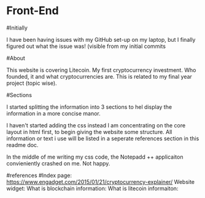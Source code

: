 # Front-End

#Initially

I have been having issues with my GitHub set-up on my laptop, but I finally figured out what the issue was! (visible from my initial commits

#About

This website is covering Litecoin. My first cryptocurrency investment. Who founded, it and what cryptocurrencies are. This is related to my final year project (topic wise).

#Sections

I started splitting the information into 3 sections to hel display the information in a more concise manor.

I haven't started adding the css instead I am concentrating on the core layout in html first, to begin giving the website some structure. All information or text i use will be listed in a seperate references section in this readme doc.

In the middle of me writing my css code, the Notepadd ++ applicaiton convieniently crashed on me. Not happy.

#references
#Index page:
https://www.engadget.com/2015/01/21/cryptocurrency-explainer/
Website widget:
What is blockchain information:
What is litecoin informaiton: